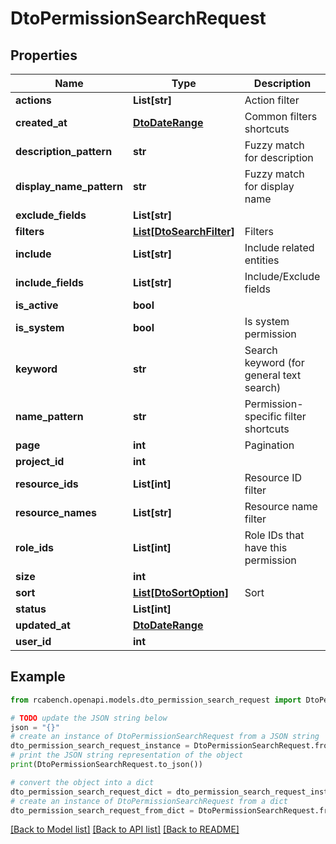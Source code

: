 # DtoPermissionSearchRequest


## Properties

Name | Type | Description | Notes
------------ | ------------- | ------------- | -------------
**actions** | **List[str]** | Action filter | [optional] 
**created_at** | [**DtoDateRange**](DtoDateRange.md) | Common filters shortcuts | [optional] 
**description_pattern** | **str** | Fuzzy match for description | [optional] 
**display_name_pattern** | **str** | Fuzzy match for display name | [optional] 
**exclude_fields** | **List[str]** |  | [optional] 
**filters** | [**List[DtoSearchFilter]**](DtoSearchFilter.md) | Filters | [optional] 
**include** | **List[str]** | Include related entities | [optional] 
**include_fields** | **List[str]** | Include/Exclude fields | [optional] 
**is_active** | **bool** |  | [optional] 
**is_system** | **bool** | Is system permission | [optional] 
**keyword** | **str** | Search keyword (for general text search) | [optional] 
**name_pattern** | **str** | Permission-specific filter shortcuts | [optional] 
**page** | **int** | Pagination | [optional] 
**project_id** | **int** |  | [optional] 
**resource_ids** | **List[int]** | Resource ID filter | [optional] 
**resource_names** | **List[str]** | Resource name filter | [optional] 
**role_ids** | **List[int]** | Role IDs that have this permission | [optional] 
**size** | **int** |  | [optional] 
**sort** | [**List[DtoSortOption]**](DtoSortOption.md) | Sort | [optional] 
**status** | **List[int]** |  | [optional] 
**updated_at** | [**DtoDateRange**](DtoDateRange.md) |  | [optional] 
**user_id** | **int** |  | [optional] 

## Example

```python
from rcabench.openapi.models.dto_permission_search_request import DtoPermissionSearchRequest

# TODO update the JSON string below
json = "{}"
# create an instance of DtoPermissionSearchRequest from a JSON string
dto_permission_search_request_instance = DtoPermissionSearchRequest.from_json(json)
# print the JSON string representation of the object
print(DtoPermissionSearchRequest.to_json())

# convert the object into a dict
dto_permission_search_request_dict = dto_permission_search_request_instance.to_dict()
# create an instance of DtoPermissionSearchRequest from a dict
dto_permission_search_request_from_dict = DtoPermissionSearchRequest.from_dict(dto_permission_search_request_dict)
```
[[Back to Model list]](../README.md#documentation-for-models) [[Back to API list]](../README.md#documentation-for-api-endpoints) [[Back to README]](../README.md)


